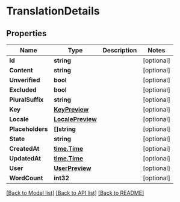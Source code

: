 # TranslationDetails

## Properties

Name | Type | Description | Notes
------------ | ------------- | ------------- | -------------
**Id** | **string** |  | [optional] 
**Content** | **string** |  | [optional] 
**Unverified** | **bool** |  | [optional] 
**Excluded** | **bool** |  | [optional] 
**PluralSuffix** | **string** |  | [optional] 
**Key** | [**KeyPreview**](KeyPreview.md) |  | [optional] 
**Locale** | [**LocalePreview**](LocalePreview.md) |  | [optional] 
**Placeholders** | **[]string** |  | [optional] 
**State** | **string** |  | [optional] 
**CreatedAt** | [**time.Time**](time.Time.md) |  | [optional] 
**UpdatedAt** | [**time.Time**](time.Time.md) |  | [optional] 
**User** | [**UserPreview**](UserPreview.md) |  | [optional] 
**WordCount** | **int32** |  | [optional] 

[[Back to Model list]](../README.md#documentation-for-models) [[Back to API list]](../README.md#documentation-for-api-endpoints) [[Back to README]](../README.md)



